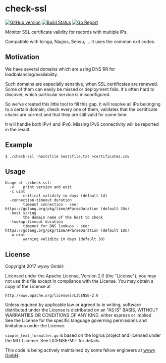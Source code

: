 # check-ssl
[![GitHub version](https://badge.fury.io/gh/wywygmbh%2Fcheck-ssl.svg)](https://badge.fury.io/gh/wywygmbh%2Fcheck-ssl)
[![Build Status](https://travis-ci.org/wywygmbh/check-ssl.svg?branch=master)](https://travis-ci.org/wywygmbh/check-ssl)
[![Go Report](https://goreportcard.com/badge/github.com/wywygmbh/check-ssl)](https://goreportcard.com/report/github.com/wywygmbh/check-ssl)


Monitor SSL certificate validity for records with multiple IPs.

Compatible with Icinga, Nagios, Sensu, ... It uses the common exit codes.

## Motivation

We have several domains which are using DNS RR for loadbalancing/availability. 

Such domains are especially sensitive, when SSL certificates are renewed. Some of them can easily be missed or deployment fails. It's often hard to discover, which particular service is misconfigured.

So we've created this little tool to fill this gap. It will resolve all IPs belonging to a certain domain, check every one of them, validates that the certificate chains are correct and that they are still valid for some time.

It will handle both IPv4 and IPv6. Missing IPv6 connectivity will be reported in the result.

## Example

    $ ./check-ssl -hostsfile hostsfile.txt >certificates.csv

 
## Usage

    Usage of ./check-ssl:
      -V	print version and exit
      -c uint
            critical validity in days (default 14)
      -connection-timeout duration
            timeout connection - see: https://golang.org/pkg/time/#ParseDuration (default 30s)
      -host string
            the domain name of the host to check
      -lookup-timeout duration
            timeout for DNS lookups - see: https://golang.org/pkg/time/#ParseDuration (default 10s)
      -w uint
            warning validity in days (default 30)

## License

Copyright 2017 wywy GmbH

Licensed under the Apache License, Version 2.0 (the "License");
you may not use this file except in compliance with the License.
You may obtain a copy of the License at

    http://www.apache.org/licenses/LICENSE-2.0

Unless required by applicable law or agreed to in writing, software
distributed under the License is distributed on an "AS IS" BASIS,
WITHOUT WARRANTIES OR CONDITIONS OF ANY KIND, either express or implied.
See the License for the specific language governing permissions and
limitations under the License.

`simple_text_formatter.go` is based on the logrus project and licensed under the MIT License. See LICENSE-MIT for details. 

This code is being actively maintained by some fellow engineers at [wywy GmbH](http://wywy.com/).